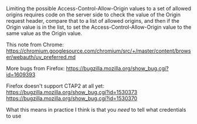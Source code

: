 Limiting the possible Access-Control-Allow-Origin values to a set of allowed
origins requires code on the server side to check the value of the Origin
request header, compare that to a list of allowed origins, and then if the
Origin value is in the list, to set the Access-Control-Allow-Origin value to
the same value as the Origin value.


This note from Chrome:
https://chromium.googlesource.com/chromium/src/+/master/content/browser/webauth/uv_preferred.md

More bugs from Firefox:
https://bugzilla.mozilla.org/show_bug.cgi?id=1609393

Firefox doesn't support CTAP2 at all yet:
https://bugzilla.mozilla.org/show_bug.cgi?id=1530373
https://bugzilla.mozilla.org/show_bug.cgi?id=1530370

What this means in practice I think is that you _need_ to tell what credentials to use
